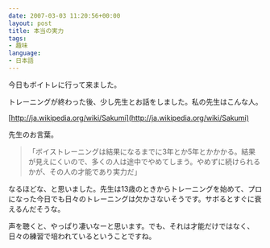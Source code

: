 ```yaml
---
date: 2007-03-03 11:20:56+00:00
layout: post
title: 本当の実力
tags:
- 趣味
language:
- 日本語
---
```


今日もボイトレに行って来ました。

トレーニングが終わった後、少し先生とお話をしました。私の先生はこんな人。

[http://ja.wikipedia.org/wiki/Sakumi](http://ja.wikipedia.org/wiki/Sakumi)

先生のお言葉。


<blockquote>「ボイストレーニングは結果になるまでに3年とか5年とかかかる。結果が見えにくいので、多くの人は途中でやめてしまう。やめずに続けられるかが、その人の才能であり実力だ」</blockquote>


なるほどな、と思いました。先生は13歳のときからトレーニングを始めて、プロになった今日でも日々のトレーニングは欠かさないそうです。サボるとすぐに衰えるんだそうな。

声を聴くと、やっぱり凄いなーと思います。でも、それは才能だけではなく、日々の練習で培われているということですね。
